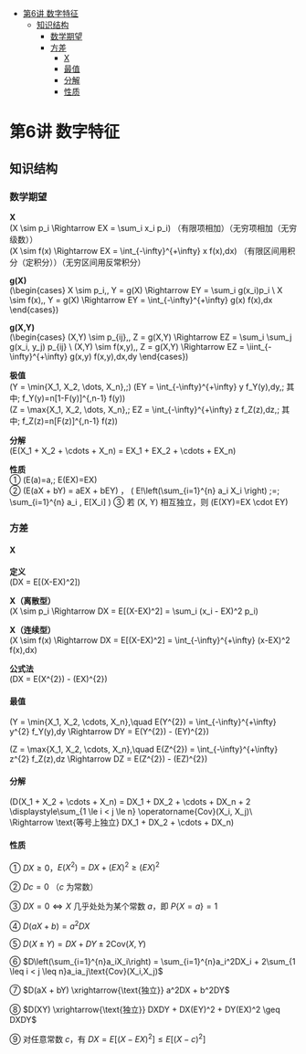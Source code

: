 - [第6讲 数字特征](#第6讲-数字特征)
  - [知识结构](#知识结构)
    - [数学期望](#数学期望)
    - [方差](#方差)
      - [X](#x)
      - [最值](#最值)
      - [分解](#分解)
      - [性质](#性质)


# 第6讲 数字特征

## 知识结构

### 数学期望

**X**  
\(X \sim p_i \Rightarrow EX = \sum_i x_i p_i\) （有限项相加）（无穷项相加（无穷级数））  
\(X \sim f(x) \Rightarrow EX = \int_{-\infty}^{+\infty} x f(x)\,dx\) （有限区间用积分（定积分））（无穷区间用反常积分）

**g(X)**  
\(\begin{cases}
X \sim p_i,\, Y = g(X) \Rightarrow EY = \sum_i g(x_i)p_i \\
X \sim f(x),\, Y = g(X) \Rightarrow EY = \int_{-\infty}^{+\infty} g(x) f(x)\,dx
\end{cases}\)

**g(X,Y)**  
\(\begin{cases}
(X,Y) \sim p_{ij},\, Z = g(X,Y) \Rightarrow EZ = \sum_i \sum_j g(x_i, y_j) p_{ij} \\
(X,Y) \sim f(x,y),\, Z = g(X,Y) \Rightarrow EZ = \iint_{-\infty}^{+\infty} g(x,y) f(x,y)\,dx\,dy
\end{cases}\)

**极值**  
\(Y = \min\{X_1, X_2, \dots, X_n\},\;\) \(EY = \int_{-\infty}^{+\infty} y f_Y(y)\,dy,\; 其中\; f_Y(y)=n[1-F(y)]^{\,n-1} f(y)\)  
\(Z = \max\{X_1, X_2, \dots, X_n\},\; EZ = \int_{-\infty}^{+\infty} z f_Z(z)\,dz,\; 其中\; f_Z(z)=n[F(z)]^{\,n-1} f(z)\)

**分解**  
\(E(X_1 + X_2 + \cdots + X_n) = EX_1 + EX_2 + \cdots + EX_n\)

**性质**  
① \(E(a)=a,\; E(EX)=EX\)  
② \(E(aX + bY) = aEX + bEY\) ， \(
E\!\left(\sum_{i=1}^{n} a_i X_i \right) \;=\; \sum_{i=1}^{n} a_i \, E[X_i]
\)
③ 若 \(X, Y\) 相互独立，则 \(E(XY)=EX \cdot EY\)

### 方差

#### X

**定义**  
\(DX = E[(X-EX)^2]\)

**X（离散型）**  
\(X \sim p_i \Rightarrow DX = E[(X-EX)^2] = \sum_i (x_i - EX)^2 p_i\)

**X（连续型）**  
\(X \sim f(x) \Rightarrow DX = E[(X-EX)^2] = \int_{-\infty}^{+\infty} (x-EX)^2 f(x)\,dx\)

**公式法**  
\(DX = E(X^{2}) - (EX)^{2}\)

#### 最值
\(Y = \min\{X_1, X_2, \cdots, X_n\},\quad E(Y^{2}) = \int_{-\infty}^{+\infty} y^{2} f_Y(y)\,dy \Rightarrow DY = E(Y^{2}) - (EY)^{2}\)

\(Z = \max\{X_1, X_2, \cdots, X_n\},\quad E(Z^{2}) = \int_{-\infty}^{+\infty} z^{2} f_Z(z)\,dz \Rightarrow DZ = E(Z^{2}) - (EZ)^{2}\)

#### 分解 
\(D(X_1 + X_2 + \cdots + X_n) = DX_1 + DX_2 + \cdots + DX_n + 2 \displaystyle\sum_{1 \le i < j \le n} \operatorname{Cov}(X_i, X_j)\  \Rightarrow \text{等号上独立}  DX_1 + DX_2 + \cdots + DX_n\)

#### 性质

① $DX \geq 0$，$E(X^2) = DX + (EX)^2 \geq (EX)^2$

② $Dc = 0$ （$c$ 为常数）

③ $DX = 0 \Leftrightarrow X$ 几乎处处为某个常数 $a$，即 $P\{X = a\} = 1$

④ $D(aX + b) = a^2DX$

⑤ $D(X \pm Y) = DX + DY \pm 2\text{Cov}(X,Y)$

⑥ $D\left(\sum_{i=1}^{n}a_iX_i\right) = \sum_{i=1}^{n}a_i^2DX_i + 2\sum_{1 \leq i < j \leq n}a_ia_j\text{Cov}(X_i,X_j)$

⑦ $D(aX + bY) \xrightarrow{\text{独立}} a^2DX + b^2DY$

⑧ $D(XY) \xrightarrow{\text{独立}} DXDY + DX(EY)^2 + DY(EX)^2 \geq DXDY$

⑨ 对任意常数 $c$，有 $DX = E[(X - EX)^2] \leq E[(X - c)^2]$
